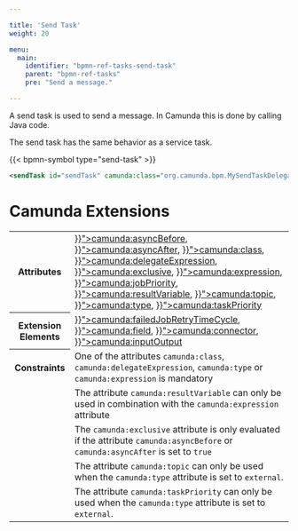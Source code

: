 ```yaml
---

title: 'Send Task'
weight: 20

menu:
  main:
    identifier: "bpmn-ref-tasks-send-task"
    parent: "bpmn-ref-tasks"
    pre: "Send a message."

---
```


A send task is used to send a message. In Camunda this is done by calling Java code.

The send task has the same behavior as a service task.

{{< bpmn-symbol type="send-task" >}}

```xml
<sendTask id="sendTask" camunda:class="org.camunda.bpm.MySendTaskDelegate" />
```


# Camunda Extensions

<table class="table table-striped">
  <tr>
    <th>Attributes</th>
    <td>
      <a href="{{< relref "reference/bpmn20/custom-extensions/extension-attributes.md#asyncbefore" >}}">camunda:asyncBefore</a>,
      <a href="{{< relref "reference/bpmn20/custom-extensions/extension-attributes.md#asyncafter" >}}">camunda:asyncAfter</a>,
      <a href="{{< relref "reference/bpmn20/custom-extensions/extension-attributes.md#class" >}}">camunda:class</a>,
      <a href="{{< relref "reference/bpmn20/custom-extensions/extension-attributes.md#delegateexpression" >}}">camunda:delegateExpression</a>,
      <a href="{{< relref "reference/bpmn20/custom-extensions/extension-attributes.md#exclusive" >}}">camunda:exclusive</a>,
      <a href="{{< relref "reference/bpmn20/custom-extensions/extension-attributes.md#expression" >}}">camunda:expression</a>,
      <a href="{{< relref "reference/bpmn20/custom-extensions/extension-attributes.md#jobpriority" >}}">camunda:jobPriority</a>,
      <a href="{{< relref "reference/bpmn20/custom-extensions/extension-attributes.md#resultvariable" >}}">camunda:resultVariable</a>,
      <a href="{{< relref "reference/bpmn20/custom-extensions/extension-attributes.md#topic" >}}">camunda:topic</a>,
      <a href="{{< relref "reference/bpmn20/custom-extensions/extension-attributes.md#type" >}}">camunda:type</a>,
      <a href="{{< relref "reference/bpmn20/custom-extensions/extension-attributes.md#taskpriority" >}}">camunda:taskPriority</a>
    </td>
  </tr>
  <tr>
    <th>Extension Elements</th>
    <td>
      <a href="{{< relref "reference/bpmn20/custom-extensions/extension-elements.md#failedjobretrytimecycle" >}}">camunda:failedJobRetryTimeCycle</a>,
      <a href="{{< relref "reference/bpmn20/custom-extensions/extension-elements.md#field" >}}">camunda:field</a>,
      <a href="{{< relref "reference/bpmn20/custom-extensions/extension-elements.md#connector" >}}">camunda:connector</a>,
      <a href="{{< relref "reference/bpmn20/custom-extensions/extension-elements.md#inputoutput" >}}">camunda:inputOutput</a>
    </td>
  </tr>
  <tr>
    <th>Constraints</th>
    <td>
      One of the attributes <code>camunda:class</code>, <code>camunda:delegateExpression</code>,
      <code>camunda:type</code> or <code>camunda:expression</code> is mandatory
    </td>
  </tr>
  <tr>
    <td></td>
    <td>
      The attribute <code>camunda:resultVariable</code> can only be used in combination with the
      <code>camunda:expression</code> attribute
    </td>
  </tr>
  <tr>
    <td></td>
    <td>
      The <code>camunda:exclusive</code> attribute is only evaluated if the attribute
      <code>camunda:asyncBefore</code> or <code>camunda:asyncAfter</code> is set to <code>true</code>
    </td>
  </tr>
  <tr>
    <td></td>
    <td>
      The attribute <code>camunda:topic</code> can only be used when the <code>camunda:type</code> attribute is set to <code>external</code>.
    </td>
  </tr>
  <tr>
    <td></td>
    <td>
      The attribute <code>camunda:taskPriority</code> can only be used when the <code>camunda:type</code> attribute is set to <code>external</code>.
    </td>
  </tr>
</table>
